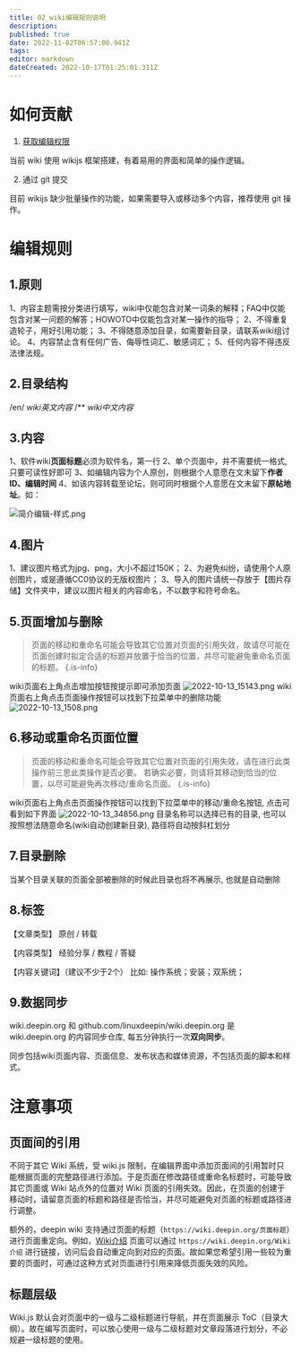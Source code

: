 ```yaml
---
title: 02_wiki编辑规则说明
description:
published: true
date: 2022-11-02T06:57:00.941Z
tags:
editor: markdown
dateCreated: 2022-10-17T01:25:01.311Z
---
```


# 如何贡献

1. [获取编辑权限](https://wiki.deepin.org/zh/00_wiki/01_wiki%E7%BC%96%E8%BE%91%E4%BA%BA%E5%91%98%E7%94%B3%E8%AF%B7)

当前 wiki 使用 wikijs 框架搭建，有着易用的界面和简单的操作逻辑。

2. 通过 git 提交

目前 wikijs 缺少批量操作的功能，如果需要导入或移动多个内容，推荐使用 git 操作。

# 编辑规则

## 1.原则

1、内容主题需按分类进行填写，wiki中仅能包含对某一词条的解释；FAQ中仅能包含对某一问题的解答；HOWOTO中仅能包含对某一操作的指导；
2、不得重复造轮子，用好引用功能；
3、不得随意添加目录，如需要新目录，请联系wiki组讨论。
4、内容禁止含有任何广告、侮辱性词汇、敏感词汇；
5、任何内容不得违反法律法规。

## 2.目录结构

/en/
*wiki英文内容*
/**
*wiki中文内容*

## 3.内容

1、软件wiki**页面标题**必须为软件名，第一行
2、单个页面中，并不需要统一格式, 只要可读性好即可
3、如编辑内容为个人原创，则根据个人意愿在文末留下**作者ID、编辑时间**
4、如该内容转载至论坛，则可同时根据个人意愿在文末留下**原帖地址**。如：

![简介编辑-样式.png](/图片存储/简介编辑-样式.png)

## 4.图片
1、建议图片格式为jpg、png，大小不超过150K；
2、为避免纠纷，请使用个人原创图片，或是遵循CC0协议的无版权图片；
3、导入的图片请统一存放于【图片存储】文件夹中，建议以图片相关的内容命名，不以数字和符号命名。

## 5.页面增加与删除

> 页面的移动和重命名可能会导致其它位置对页面的引用失效，故请尽可能在页面创建时拟定合适的标题并放置于恰当的位置，并尽可能避免重命名页面的标题。
{.is-info}

wiki页面右上角点击增加按钮按提示即可添加页面
![2022-10-13_15143.png](/2022-10-13_15143.png)
wiki页面右上角点击页面操作按钮可以找到下拉菜单中的删除功能
![2022-10-13_1508.png](/2022-10-13_1508.png)

## 6.移动或重命名页面位置

> 页面的移动和重命名可能会导致其它位置对页面的引用失效，请在进行此类操作前三思此类操作是否必要。
> 若确实必要，则请将其移动到恰当的位置，以尽可能避免再次移动/重命名页面。
{.is-info}

wiki页面右上角点击页面操作按钮可以找到下拉菜单中的移动/重命名按钮, 点击可看到如下界面
![2022-10-13_34856.png](/2022-10-13_34856.png)
目录名称可以选择已有的目录, 也可以按照想法随意命名(wiki自动创建新目录), 路径将自动按斜杠划分

## 7.目录删除

当某个目录关联的页面全部被删除的时候此目录也将不再展示, 也就是自动删除

## 8.标签

【文章类型】
原创 / 转载

【内容类型】
经验分享 / 教程 / 答疑

【内容关键词】（建议不少于2个）
比如: 操作系统；安装；双系统；

## 9.数据同步

wiki.deepin.org 和 github.com/linuxdeepin/wiki.deepin.org 是 wiki.deepin.org 的内容同步仓库, 每五分钟执行一次**双向同步**。

同步包括wiki页面内容、页面信息、发布状态和媒体资源，不包括页面的脚本和样式。

# 注意事项

## 页面间的引用

不同于其它 Wiki 系统，受 wiki.js 限制，在编辑界面中添加页面间的引用暂时只能根据页面的完整路径进行添加。于是页面在修改路径或重命名标题时，可能导致其它页面或 Wiki 站点外的位置对 Wiki 页面的引用失效。因此，在页面的创建于移动时，请留意页面的标题和路径是否恰当，并尽可能避免对页面的标题或路径进行调整。

额外的，deepin wiki 支持通过页面的标题（`https://wiki.deepin.org/页面标题`）进行页面重定向。例如，[Wiki介绍](https://wiki.deepin.org/Wiki介绍) 页面可以通过 `https://wiki.deepin.org/Wiki介绍` 进行链接，访问后会自动重定向到对应的页面。故如果您希望引用一些较为重要的页面时，可通过这种方式对页面进行引用来降低页面失效的风险。

## 标题层级

Wiki.js 默认会对页面中的一级与二级标题进行导航，并在页面展示 ToC（目录大纲）。故在编写页面时，可以放心使用一级与二级标题对文章段落进行划分，不必规避一级标题的使用。
